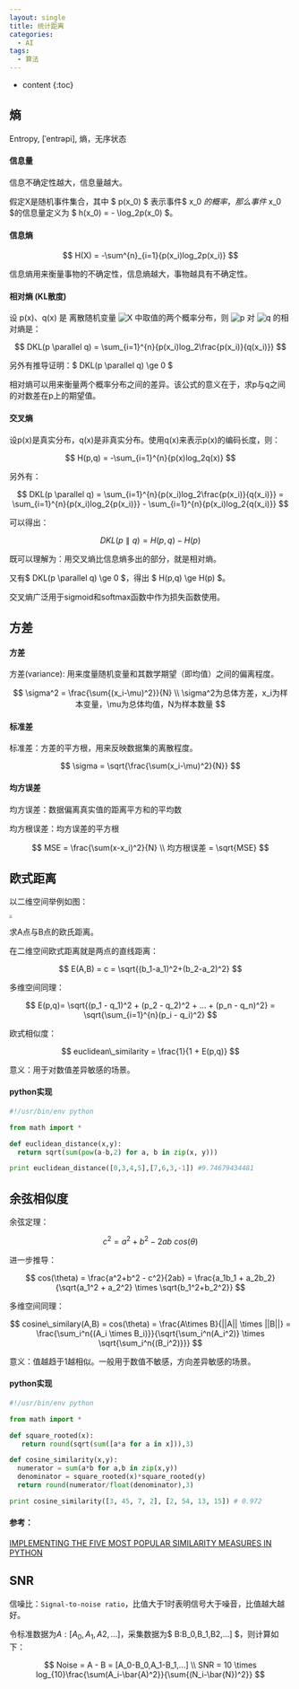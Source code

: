 ```yaml
---
layout: single
title: 统计距离
categories:
  - AI
tags:
  - 算法
---
```


* content
{:toc}
## 熵

Entropy, [ˈentrəpi], 熵，无序状态

#### 信息量

信息不确定性越大，信息量越大。

假定X是随机事件集合，其中 $ p(x_0) $ 表示事件$ x_0 $的概率，那么事件$ x_0 $的信息量定义为 $ h(x_0) = - \log_2p(x_0) $。

#### 信息熵

$$
H(X) = -\sum^{n}_{i=1}{p(x_i)log_2p(x_i)}
$$

信息熵用来衡量事物的不确定性，信息熵越大，事物越具有不确定性。

<!--more-->

#### 相对熵 (KL散度)

设 p(x)、q(x) 是 离散随机变量 ![X](https://math.jianshu.com/math?formula=X) 中取值的两个概率分布，则 ![p](https://math.jianshu.com/math?formula=p) 对 ![q](https://math.jianshu.com/math?formula=q) 的相对熵是：


$$
DKL(p \parallel q) = \sum_{i=1}^{n}{p(x_i)log_2\frac{p(x_i)}{q(x_i)}}
$$


另外有推导证明：$ DKL(p \parallel q) \ge 0 $

相对熵可以用来衡量两个概率分布之间的差异。该公式的意义在于，求p与q之间的对数差在p上的期望值。

#### 交叉熵

设p(x)是真实分布，q(x)是非真实分布。使用q(x)来表示p(x)的编码长度，则：


$$
H(p,q) = -\sum_{i=1}^{n}{p(x)log_2q(x)}
$$


另外有：


$$
DKL(p \parallel q) = \sum_{i=1}^{n}{p(x_i)log_2\frac{p(x_i)}{q(x_i)}} = \sum_{i=1}^{n}{p(x_i)log_2{p(x_i)}} - \sum_{i=1}^{n}{p(x_i)log_2{q(x_i)}}
$$


可以得出：


$$
DKL(p \parallel q) = H(p,q) - H(p)
$$


既可以理解为：用交叉熵比信息熵多出的部分，就是相对熵。

又有$ DKL(p \parallel q) \ge 0 $，得出 $ H(p,q) \ge H(p) $。

交叉熵广泛用于sigmoid和softmax函数中作为损失函数使用。



## 方差

#### 方差

方差(variance): 用来度量随机变量和其数学期望（即均值）之间的偏离程度。


$$
\sigma^2 = \frac{\sum{(x_i-\mu)^2}}{N} \\
\sigma^2为总体方差，x_i为样本变量，\mu为总体均值，N为样本数量
$$

#### 标准差

标准差：方差的平方根，用来反映数据集的离散程度。


$$
\sigma = \sqrt{\frac{\sum(x_i-\mu)^2}{N}}
$$

#### 均方误差

均方误差：数据偏离真实值的距离平方和的平均数

均方根误差：均方误差的平方根


$$
MSE = \frac{\sum(x-x_i)^2}{N} \\
均方根误差 = \sqrt{MSE}
$$


## 欧式距离

以二维空间举例如图：

<img src="https://harmonyhu.github.io/img/cosine.png" style="zoom: 33%;" />

求A点与B点的欧氏距离。

在二维空间欧式距离就是两点的直线距离：


$$
E(A,B) = c = \sqrt{(b_1-a_1)^2+(b_2-a_2)^2}
$$


多维空间同理：


$$
E(p,q)= \sqrt{(p_1 - q_1)^2 + (p_2 - q_2)^2 + ... + (p_n - q_n)^2} = \sqrt{\sum_{i=1}^{n}(p_i - q_i)^2}
$$


欧式相似度：


$$
euclidean\_similarity = \frac{1}{1 + E(p,q)}
$$



意义：用于对数值差异敏感的场景。

#### python实现

``` python
#!/usr/bin/env python

from math import *

def euclidean_distance(x,y):
  return sqrt(sum(pow(a-b,2) for a, b in zip(x, y)))

print euclidean_distance([0,3,4,5],[7,6,3,-1]) #9.74679434481
```



## 余弦相似度

余弦定理：


$$
c^2 = a^2 + b^2 - 2ab \:cos(\theta)
$$

进一步推导：


$$
cos(\theta) = \frac{a^2+b^2 - c^2}{2ab} = \frac{a_1b_1 + a_2b_2}{\sqrt{a_1^2 + a_2^2} \times \sqrt{b_1^2+b_2^2}}
$$


多维空间同理：


$$
cosine\_similary(A,B) = cos(\theta) = \frac{A\times B}{||A|| \times ||B||} = \frac{\sum_i^n{(A_i \times B_i)}}{\sqrt{\sum_i^n(A_i^2)} \times \sqrt{\sum_i^n{(B_i^2)}}}
$$


意义：值越趋于1越相似。一般用于数值不敏感，方向差异敏感的场景。

#### python实现

```python
#!/usr/bin/env python

from math import *

def square_rooted(x):
   return round(sqrt(sum([a*a for a in x])),3)

def cosine_similarity(x,y):
  numerator = sum(a*b for a,b in zip(x,y))
  denominator = square_rooted(x)*square_rooted(y)
  return round(numerator/float(denominator),3)

print cosine_similarity([3, 45, 7, 2], [2, 54, 13, 15]) # 0.972
```

#### 参考：

[IMPLEMENTING THE FIVE MOST POPULAR SIMILARITY MEASURES IN PYTHON](http://dataconomy.com/2015/04/implementing-the-five-most-popular-similarity-measures-in-python/)



## SNR

信噪比：`Signal-to-noise ratio`，比值大于1时表明信号大于噪音，比值越大越好。

令标准数据为$A:[A_0, A_1, A2, ...]$，采集数据为$ B:B_0,B_1,B2,...] $，则计算如下：

$$
Noise = A - B = [A_0-B_0,A_1-B_1,...] \\
SNR = 10 \times log_{10}\frac{\sum(A_i-\bar{A)^2}}{\sum{(N_i-\bar{N})^2}}
$$

